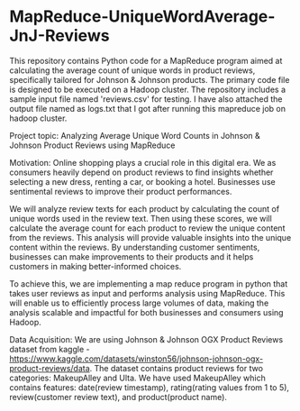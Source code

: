 # MapReduce-UniqueWordAverage-JnJ-Reviews
This repository contains Python code for a MapReduce program aimed at calculating the average count of unique words in product reviews, specifically tailored for Johnson &amp; Johnson products. The primary code file is designed to be executed on a Hadoop cluster. The repository includes a sample input file named 'reviews.csv' for testing. I have also attached the output file named as logs.txt that I got after running this mapreduce job on hadoop cluster.

Project topic: Analyzing Average Unique Word Counts in Johnson & Johnson Product Reviews using MapReduce

Motivation:
Online shopping plays a crucial role in this digital era. We as consumers heavily depend on product reviews to find insights whether selecting a new dress, renting a car, or booking a hotel. Businesses use sentimental reviews to improve their product performances.

We will analyze review texts for each product by calculating the count of unique words used in the review text. Then using these scores, we will calculate the average count for each product to review the unique content from the reviews. This analysis will provide valuable insights into the unique content within the reviews. By understanding customer sentiments, businesses can make improvements to their products and it helps customers in making better-informed choices.

To achieve this, we are implementing a map reduce program in python that takes user reviews as input and performs analysis using MapReduce. This will enable us to efficiently process large volumes of data, making the analysis scalable and impactful for both businesses and consumers using Hadoop.

Data Acquisition: 
We are using Johnson & Johnson OGX Product Reviews dataset from kaggle - https://www.kaggle.com/datasets/winston56/johnson-johnson-ogx-product-reviews/data.
The dataset contains product reviews for two categories: MakeupAlley and Ulta.
We have used MakeupAlley which contains features: date(review timestamp), rating(rating values from 1 to 5), review(customer review text), and product(product name).
